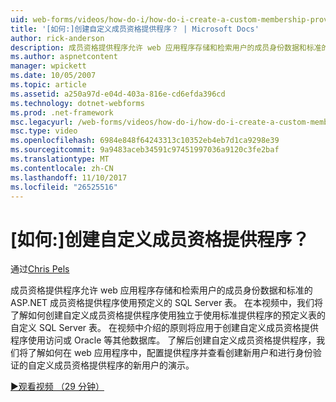 ```yaml
---
uid: web-forms/videos/how-do-i/how-do-i-create-a-custom-membership-provider
title: '[如何:]创建自定义成员资格提供程序？ | Microsoft Docs'
author: rick-anderson
description: 成员资格提供程序允许 web 应用程序存储和检索用户的成员身份数据和标准的 ASP.NET 成员资格提供程序使用预定义...
ms.author: aspnetcontent
manager: wpickett
ms.date: 10/05/2007
ms.topic: article
ms.assetid: a250a97d-e04d-403a-816e-cd6efda396cd
ms.technology: dotnet-webforms
ms.prod: .net-framework
msc.legacyurl: /web-forms/videos/how-do-i/how-do-i-create-a-custom-membership-provider
msc.type: video
ms.openlocfilehash: 6984e848f64243313c10352eb4eb7d1ca9298e39
ms.sourcegitcommit: 9a9483aceb34591c97451997036a9120c3fe2baf
ms.translationtype: MT
ms.contentlocale: zh-CN
ms.lasthandoff: 11/10/2017
ms.locfileid: "26525516"
---
```

<a name="how-do-i-create-a-custom-membership-provider"></a>[如何:]创建自定义成员资格提供程序？
====================
通过[Chris Pels](https://twitter.com/chrispels)

成员资格提供程序允许 web 应用程序存储和检索用户的成员身份数据和标准的 ASP.NET 成员资格提供程序使用预定义的 SQL Server 表。 在本视频中，我们将了解如何创建自定义成员资格提供程序使用独立于使用标准提供程序的预定义表的自定义 SQL Server 表。 在视频中介绍的原则将应用于创建自定义成员资格提供程序使用访问或 Oracle 等其他数据库。 了解后创建自定义成员资格提供程序，我们将了解如何在 web 应用程序中，配置提供程序并查看创建新用户和进行身份验证的自定义成员资格提供程序的新用户的演示。

[&#9654;观看视频 （29 分钟）](https://channel9.msdn.com/Blogs/ASP-NET-Site-Videos/how-do-i-create-a-custom-membership-provider)
